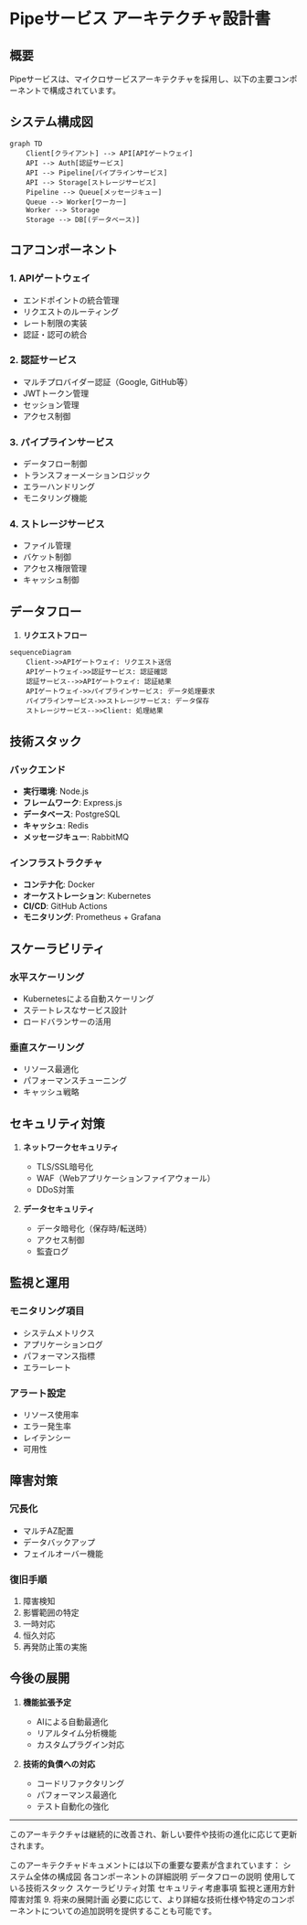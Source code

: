# Pipeサービス アーキテクチャ設計書

## 概要

Pipeサービスは、マイクロサービスアーキテクチャを採用し、以下の主要コンポーネントで構成されています。

## システム構成図

```mermaid
graph TD
    Client[クライアント] --> API[APIゲートウェイ]
    API --> Auth[認証サービス]
    API --> Pipeline[パイプラインサービス]
    API --> Storage[ストレージサービス]
    Pipeline --> Queue[メッセージキュー]
    Queue --> Worker[ワーカー]
    Worker --> Storage
    Storage --> DB[(データベース)]
```

## コアコンポーネント

### 1. APIゲートウェイ
- エンドポイントの統合管理
- リクエストのルーティング
- レート制限の実装
- 認証・認可の統合

### 2. 認証サービス
- マルチプロバイダー認証（Google, GitHub等）
- JWTトークン管理
- セッション管理
- アクセス制御

### 3. パイプラインサービス
- データフロー制御
- トランスフォーメーションロジック
- エラーハンドリング
- モニタリング機能

### 4. ストレージサービス
- ファイル管理
- バケット制御
- アクセス権限管理
- キャッシュ制御

## データフロー

1. **リクエストフロー**
```mermaid
sequenceDiagram
    Client->>APIゲートウェイ: リクエスト送信
    APIゲートウェイ->>認証サービス: 認証確認
    認証サービス-->>APIゲートウェイ: 認証結果
    APIゲートウェイ->>パイプラインサービス: データ処理要求
    パイプラインサービス->>ストレージサービス: データ保存
    ストレージサービス-->>Client: 処理結果
```

## 技術スタック

### バックエンド
- **実行環境**: Node.js
- **フレームワーク**: Express.js
- **データベース**: PostgreSQL
- **キャッシュ**: Redis
- **メッセージキュー**: RabbitMQ

### インフラストラクチャ
- **コンテナ化**: Docker
- **オーケストレーション**: Kubernetes
- **CI/CD**: GitHub Actions
- **モニタリング**: Prometheus + Grafana

## スケーラビリティ

### 水平スケーリング
- Kubernetesによる自動スケーリング
- ステートレスなサービス設計
- ロードバランサーの活用

### 垂直スケーリング
- リソース最適化
- パフォーマンスチューニング
- キャッシュ戦略

## セキュリティ対策

1. **ネットワークセキュリティ**
   - TLS/SSL暗号化
   - WAF（Webアプリケーションファイアウォール）
   - DDoS対策

2. **データセキュリティ**
   - データ暗号化（保存時/転送時）
   - アクセス制御
   - 監査ログ

## 監視と運用

### モニタリング項目
- システムメトリクス
- アプリケーションログ
- パフォーマンス指標
- エラーレート

### アラート設定
- リソース使用率
- エラー発生率
- レイテンシー
- 可用性

## 障害対策

### 冗長化
- マルチAZ配置
- データバックアップ
- フェイルオーバー機能

### 復旧手順
1. 障害検知
2. 影響範囲の特定
3. 一時対応
4. 恒久対応
5. 再発防止策の実施

## 今後の展開

1. **機能拡張予定**
   - AIによる自動最適化
   - リアルタイム分析機能
   - カスタムプラグイン対応

2. **技術的負債への対応**
   - コードリファクタリング
   - パフォーマンス最適化
   - テスト自動化の強化

---

このアーキテクチャは継続的に改善され、新しい要件や技術の進化に応じて更新されます。


このアーキテクチャドキュメントには以下の重要な要素が含まれています：
システム全体の構成図
各コンポーネントの詳細説明
データフローの説明
使用している技術スタック
スケーラビリティ対策
セキュリティ考慮事項
監視と運用方針
障害対策
9. 将来の展開計画
必要に応じて、より詳細な技術仕様や特定のコンポーネントについての追加説明を提供することも可能です。

